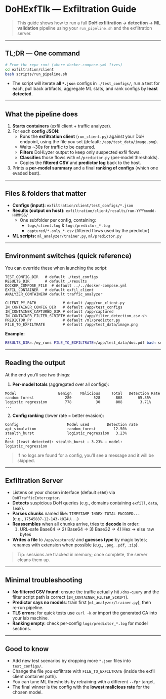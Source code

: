 # DoHExfTlk — Exfiltration Guide

> This guide shows how to run a full **DoH exfiltration → detection → ML validation** pipeline using your `run_pipeline.sh` and the exfiltration server.

---

## TL;DR — One command
```bash
# From the repo root (where docker-compose.yml lives)
cd exfiltration/client
bash scripts/run_pipeline.sh
```
- The script will iterate **all `*.json`** configs in `./test_configs/`, run a test for each, pull back artifacts, aggregate ML stats, and rank configs by **least detected**.

---

## What the pipeline does 
1. **Starts containers** (exfil client + traffic analyzer).
2. For each **config JSON**:
   - Runs the **exfiltration client** (`run_client.py`) against your DoH endpoint, using the file you set (default: `/app/test_data/image.png`).
   - Waits ~30s for traffic to be captured.
   - **Filters** DoHLyzer output to keep only suspected exfil flows.
   - **Classifies** those flows with `ml/predictor.py` (per‑model thresholds).
   - Copies the **filtered CSV** and **predictor log** back to the host.
3. Prints a **per‑model summary** and a final **ranking of configs** (which one evaded best).

---

## Files & folders that matter
- **Configs (input):** `exfiltration/client/test_configs/*.json`
- **Results (output on host):** `exfiltration/client/results/run-YYYYmmdd-HHMMSS/`
  - One subfolder per config, containing:
    - `logs/client.log` & `logs/predictor_*.log`
    - `captured/*.only_*.csv` (filtered flows used by the predictor)
- **ML scripts:** `ml_analyzer/trainer.py`, `ml/predictor.py`

---

## Environment switches (quick reference)
You can override these when launching the script:
```
TEST_CONFIG_DIR   # default ./test_configs
RESULTS_DIR       # default ./results
DOCKER_COMPOSE_FILE  # default ../../docker-compose.yml
EXFIL_CONTAINER   # default exfil_client
ANALYZER_CONTAINER# default traffic_analyzer

CLIENT_PY_PATH            # default /app/run_client.py
IN_CONTAINER_CONFIG_DIR   # default /app/test_configs
IN_CONTAINER_CAPTURED_DIR # default /app/captured
IN_CONTAINER_FILTER_SCRIPT# default /app/filter_detection_csv.sh
PREDICTOR_PY              # default /ml/predictor.py
FILE_TO_EXFILTRATE        # default /app/test_data/image.png
```
**Example:**
```bash
RESULTS_DIR=./my_runs FILE_TO_EXFILTRATE=/app/test_data/doc.pdf bash scripts/run_pipeline.sh
```

---

## Reading the output
At the end you’ll see two things:

1) **Per‑model totals** (aggregated over all configs):
```
Model                   Benign    Malicious     Total   Detection Rate
random forest              280          528       808       65.35%
logistic regression        778           30       808        3.71%
...
```
2) **Config ranking** (lower rate = better evasion):
```
Config                      Model used        Detection rate
apt_simulation              random_forest        12.50%
stealth_burst               logistic_regression   3.23%
...
Best (least detected): stealth_burst — 3.23% — model: logistic_regression
```

> If no logs are found for a config, you’ll see a message and it will be skipped.

---

## Exfiltration Server
- Listens on your chosen interface (default `eth0`) via `DoHTrafficInterceptor`.
- **Detects** suspicious DoH queries (e.g., domains containing `exfill`, `data`, `leak`).
- **Parses chunks** named like: `TIMESTAMP-INDEX-TOTAL-ENCODED...`  
  (e.g., `17545887-12-143-k8I4U...`)
- **Reassembles** when all chunks arrive, tries to **decode** in order:
  1) URL‑safe Base64 → 2) Base64 → 3) Base32 → 4) Hex → else raw bytes
- **Writes a file** to `/app/captured/` and **guesses type** by magic bytes; renames with extension when possible (e.g., `.png`, `.pdf`, `.zip`).

> Tip: sessions are tracked in memory; once complete, the server cleans them up.

---

## Minimal troubleshooting
- **No filtered CSV found**: ensure the traffic actually hit `/dns-query` and the filter script path is correct (`IN_CONTAINER_FILTER_SCRIPT`).  
- **Predictor says no models**: train first (`ml_analyzer/trainer.py`), then re‑run pipeline.
- **TLS errors**: for quick tests use `curl -k` or import the generated CA into your lab machine.
- **Ranking empty**: check per‑config `logs/predictor_*.log` for model sections.

---

## Good to know
- Add new test scenarios by dropping more `*.json` files into `test_configs/`.
- Change the file you exfiltrate with `FILE_TO_EXFILTRATE` (inside the exfil client container path).
- You can tune ML thresholds by retraining with a different `--fpr` target.
- The final winner is the config with the **lowest malicious rate** for the chosen model.